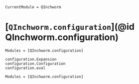 ```@meta
CurrentModule = QInchworm
```

# [`QInchworm.configuration`](@id QInchworm.configuration)

```@index
Modules = [QInchworm.configuration]
```

```@docs
configuration.Expansion
configuration.Configuration
configuration.eval
```

```@autodocs
Modules = [QInchworm.configuration]
```
